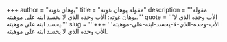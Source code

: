 +++
author = "يوهان غوته"
title = "مقولة يوهان غوته"
description = '''مقولة يوهان غوته: الأب وحده الذي لا يحسد ابنه على موهبته.'''
quote = '''الأب وحده الذي لا يحسد ابنه على موهبته.'''
slug = '''الأب-وحده-الذي-لا-يحسد-ابنه-على-موهبته'''
+++
الأب وحده الذي لا يحسد ابنه على موهبته.
